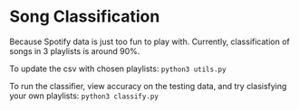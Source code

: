 # Song Classification
Because Spotify data is just too fun to play with. Currently, classification of songs in 3 playlists is around 90%.

To update the csv with chosen playlists: `python3 utils.py`

To run the classifier, view accuracy on the testing data, and try clasisfying your own playlists: `python3 classify.py`
